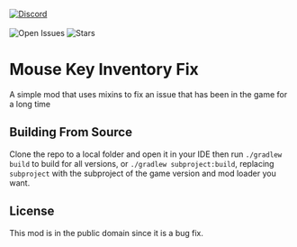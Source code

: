 [![Discord](https://discordapp.com/api/guilds/959153592869224579/widget.png?style=banner2)](https://discord.gg/qpc69BUeDe)\
\
![Open Issues](https://img.shields.io/github/issues/Elephant1214/MouseKeyInventoryFix?style=for-the-badge)
![Stars](https://img.shields.io/github/stars/Elephant1214/MouseKeyInventoryFix?style=for-the-badge)

# Mouse Key Inventory Fix
A simple mod that uses mixins to fix an issue that has been in the game for a long time

## Building From Source
Clone the repo to a local folder and open it in your IDE then run `./gradlew build` to build for all versions,
or `./gradlew subproject:build`, replacing `subproject` with the subproject of the game version and mod loader you want.

## License
This mod is in the public domain since it is a bug fix.